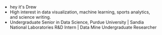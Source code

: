 - hey it's Drew
- High interest in data visualization, machine learning, sports analytics, and science writing.
- Undergraduate Senior in Data Science, Purdue University | Sandia National Laboratories R&D Intern | Data Mine Undergraduate Researcher

<!---
lsukova/lsukova is a ✨ special ✨ repository because its `README.md` (this file) appears on your GitHub profile.
You can click the Preview link to take a look at your changes.
--->
